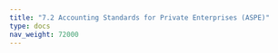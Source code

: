 ```yaml
---
title: "7.2 Accounting Standards for Private Enterprises (ASPE)"
type: docs
nav_weight: 72000
---
```

